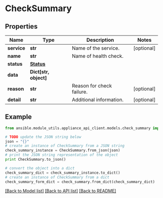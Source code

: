 # CheckSummary


## Properties
Name | Type | Description | Notes
------------ | ------------- | ------------- | -------------
**service** | **str** | Name of the service. | [optional] 
**name** | **str** | Name of health check. | 
**status** | [**Status**](Status.md) |  | 
**data** | **Dict[str, object]** |  | 
**reason** | **str** | Reason for check failure. | [optional] 
**detail** | **str** | Additional information. | [optional] 

## Example

```python
from ansible.module_utils.appliance_api_client.models.check_summary import CheckSummary

# TODO update the JSON string below
json = "{}"
# create an instance of CheckSummary from a JSON string
check_summary_instance = CheckSummary.from_json(json)
# print the JSON string representation of the object
print CheckSummary.to_json()

# convert the object into a dict
check_summary_dict = check_summary_instance.to_dict()
# create an instance of CheckSummary from a dict
check_summary_form_dict = check_summary.from_dict(check_summary_dict)
```
[[Back to Model list]](../README.md#documentation-for-models) [[Back to API list]](../README.md#documentation-for-api-endpoints) [[Back to README]](../README.md)


